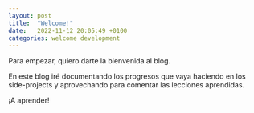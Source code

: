 ```yaml
---
layout: post
title:  "Welcome!"
date:   2022-11-12 20:05:49 +0100
categories: welcome development
---
```

Para empezar, quiero darte la bienvenida al blog.

En este blog iré documentando los progresos que vaya haciendo en los side-projects y aprovechando para comentar las lecciones aprendidas.

¡A aprender!
